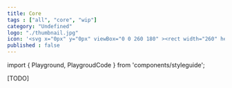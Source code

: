 ```yaml
---
title: Core
tags : ["all", "core", "wip"]
category: "Undefined"
logo: "./thumbnail.jpg"
icon: '<svg x="0px" y="0px" viewBox="0 0 260 180" ><rect width="260" height="180" fill="var(--color-bg)"></rect>	<path fill="var(--color-contrast-low)" d="M137.4,65.6c0-4.1-3.3-7.4-7.4-7.4s-7.4,3.3-7.4,7.4s3.3,7.4,7.4,7.4C134.1,73,137.4,69.7,137.4,65.6z		 M124.7,65.6c0-2.9,2.4-5.3,5.3-5.3c2.9,0,5.3,2.4,5.3,5.3c0,2.9-2.4,5.3-5.3,5.3C127.1,70.9,124.7,68.5,124.7,65.6z"/>	<path fill="var(--color-contrast-low)" d="M158.5,114.5c-0.4-1.9-2.2-3.3-4.1-3.3h-0.1c-0.5-1.7-2-3-3.7-3.2c-1.8-0.2-3.5,0.8-4.2,2.5l-11.1-7.5l-2-13.1		V78.3c0-0.4-0.2-0.8-0.6-0.9l-17-8.5c-0.1-0.1-0.3-0.1-0.5-0.1H99.2c-0.6,0-1.1,0.5-1.1,1.1v19.1c0,0.6,0.5,1.1,1.1,1.1h5.3		c0.2,0,0.3-0.1,0.5-0.1l1.4,0.9l-0.8,2c0,0.1-0.1,0.2-0.1,0.4v11.4l-7.3,15.7c-0.2,0.3-0.1,0.7,0.1,1c0.2,0.3,0.5,0.5,0.9,0.5h7.4		c0.4,0,0.8-0.2,0.9-0.6l7.4-14.9c0.1-0.1,0.1-0.3,0.1-0.5v-6.5l5.3,6.8v14.5c0,0.6,0.5,1.1,1.1,1.1h7.4c0.6,0,1.1-0.5,1.1-1.1v-14		l11.6,7.8c-1.8,0.5-3.1,2.2-3.1,4.1v2.1c0,0.6,0.5,1.1,1.1,1.1h21.2c0.6,0,1.1-0.5,1.1-1.1v-2.1C161.8,116.7,160.5,115,158.5,114.5		z M134.1,104.9l10,6.8c-0.6,0.3-1,0.6-1.4,1.1l-11.7-7.9H134.1z M108.6,85.1l-3-2v-5.8h5.9L108.6,85.1z M105.6,87.7v-2.1l2.2,1.5		l-0.6,1.6L105.6,87.7z M127.9,119.7h-5.3v-13.8c0-0.2-0.1-0.5-0.2-0.7l-7.4-9.5c-0.3-0.4-0.8-0.5-1.2-0.4c-0.4,0.1-0.7,0.5-0.7,1		v9.3l-7,14h-5.1l6.7-14.4c0.1-0.1,0.1-0.3,0.1-0.4V93.4l6.3-16.8c0.1-0.3,0.1-0.7-0.1-1c-0.2-0.3-0.5-0.5-0.9-0.5h-8.5		c-0.6,0-1.1,0.5-1.1,1.1v11.7h-3.2v-17h14.6l16.2,8.1v11c0,0.1,0,0.1,0,0.2l1.9,12.6h-3.3L126.8,92v-9.4c0-0.5-0.4-0.9-0.9-1		c-0.5-0.1-1,0.2-1.2,0.6l-4.2,10.6c-0.1,0.3-0.1,0.7,0.1,1l7.2,10.3V119.7z M124.8,96l-2.1-3l2-5v4c0,0.1,0,0.2,0,0.3l1.2,4.4		L124.8,96z M159.7,119.7h-19.1v-1.1c0-1.2,0.9-2.1,2.1-2.1c0.6,0,1.1-0.5,1.1-1.1c0-1.2,0.9-2.1,2.1-2.1h1.1c0.6,0,1.1-0.5,1.1-1.1		c0-1.2,0.9-2.1,2.1-2.1s2.1,0.9,2.1,2.1c0,0.6,0.5,1.1,1.1,1.1h1.1c1.2,0,2.1,0.9,2.1,2.1c0,0.6,0.5,1.1,1.1,1.1		c1.2,0,2.1,0.9,2.1,2.1V119.7z"/>	<path fill="var(--color-contrast-low)" d="M128.9,115.5h2.1v2.1h-2.1V115.5z"/>	<path fill="var(--color-contrast-low)" d="M128.9,114.4h2.1v2.1h-2.1V114.4z"/></svg>'
published : false
---
```

import { Playground, PlaygroudCode } from 'components/styleguide';

[TODO]
